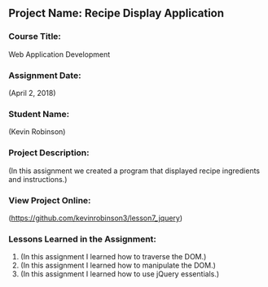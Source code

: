 ## Project Name:  Recipe Display Application

### Course Title:
Web Application Development

### Assignment Date:  
(April 2, 2018)

### Student Name:  
(Kevin Robinson)

### Project Description:
(In this assignment we created a program that displayed recipe ingredients and instructions.)

### View Project Online:
(https://github.com/kevinrobinson3/lesson7_jquery)

### Lessons Learned in the Assignment:
1. (In this assignment I learned how to traverse the DOM.)
2. (In this assignment I learned how to manipulate the DOM.)
3. (In this assignment I learned how to use jQuery essentials.)

